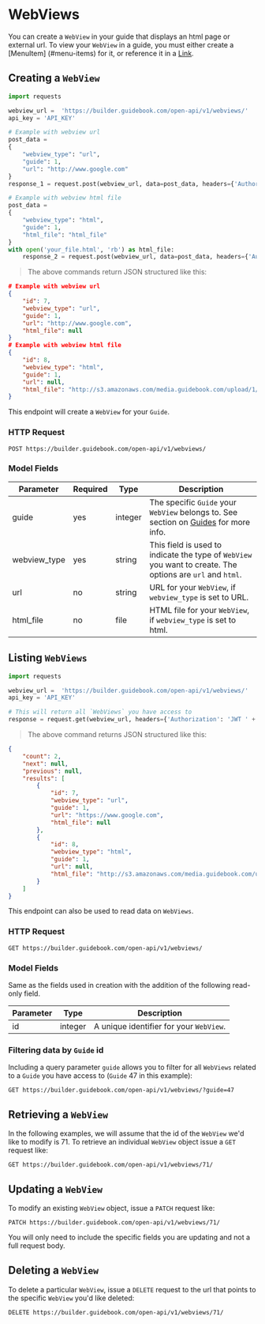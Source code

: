 # WebViews

You can create a `WebView` in your guide that displays an html page or external url. To view your `WebView` in a guide, you must either create a [MenuItem] (#menu-items) for it, or reference it in a [Link](#links).

## Creating a `WebView`


```python
import requests

webview_url =  'https://builder.guidebook.com/open-api/v1/webviews/'
api_key = 'API_KEY'

# Example with webview url
post_data =
{
    "webview_type": "url",
    "guide": 1,
    "url": "http://www.google.com"
}
response_1 = request.post(webview_url, data=post_data, headers={'Authorization': 'JWT ' + api_key}).json()

# Example with webview html file
post_data =
{
    "webview_type": "html",
    "guide": 1,
    "html_file": "html_file"
}
with open('your_file.html', 'rb') as html_file:
	response_2 = request.post(webview_url, data=post_data, headers={'Authorization': 'JWT ' + api_key}).json()

```

> The above commands return JSON structured like this:

```json
# Example with webview url
{
    "id": 7,
    "webview_type": "url",
    "guide": 1,
    "url": "http://www.google.com",
    "html_file": null
}
# Example with webview html file
{
    "id": 8,
    "webview_type": "html",
    "guide": 1,
    "url": null,
    "html_file": "http://s3.amazonaws.com/media.guidebook.com/upload/1/xB9v4xZMKeFpXfQsCe6LAVLkJS8WJ3UKlOcf.html"
}
```


This endpoint will create a `WebView` for your `Guide`.

### HTTP Request

`POST https://builder.guidebook.com/open-api/v1/webviews/`

### Model Fields

Parameter            | Required  | Type    | Description
---------            | --------  | ------- | -----------
guide                | yes | integer  | The specific `Guide` your `WebView` belongs to.  See section on [Guides](#guides) for more info.
webview_type		 | yes | string  | This field is used to indicate the type of `WebView` you want to create. The options are `url` and `html`.
url 				 | no | string  | URL for your `WebView`, if `webview_type` is set to URL.
html_file 			 | no | file  | HTML file for your `WebView`, if `webview_type` is set to html.


## Listing `WebViews`


```python
import requests

webview_url =  'https://builder.guidebook.com/open-api/v1/webviews/'
api_key = 'API_KEY'

# This will return all `WebViews` you have access to
response = request.get(webview_url, headers={'Authorization': 'JWT ' + api_key})
```

> The above command returns JSON structured like this:

```json
{
    "count": 2,
    "next": null,
    "previous": null,
    "results": [
        {
            "id": 7,
            "webview_type": "url",
            "guide": 1,
            "url": "https://www.google.com",
            "html_file": null
        },
        {
            "id": 8,
            "webview_type": "html",
            "guide": 1,
            "url": null,
            "html_file": "http://s3.amazonaws.com/media.guidebook.com/upload/1/xB9v4xZMKeFpXfQsCe6LAVLkJS8WJ3UKlOcf.html"
        }
    ]
}
```


This endpoint can also be used to read data on `WebViews`.

### HTTP Request

`GET https://builder.guidebook.com/open-api/v1/webviews/`

### Model Fields

Same as the fields used in creation with the addition of the following read-only field.

Parameter       | Type    | Description
---------       | ------- | -----------
id              | integer  | A unique identifier for your `WebView`.


### Filtering data by `Guide` id

Including a query parameter `guide` allows you to filter for all `WebViews` related to a `Guide` you have access to (`Guide` 47 in this example):

`GET https://builder.guidebook.com/open-api/v1/webviews/?guide=47`


## Retrieving a `WebView`
In the following examples, we will assume that the id of the `WebView` we'd like to modify is 71.
To retrieve an individual `WebView` object issue a `GET` request like:

`GET https://builder.guidebook.com/open-api/v1/webviews/71/`

## Updating a `WebView`

To modify an existing `WebView` object, issue a `PATCH` request like:

`PATCH https://builder.guidebook.com/open-api/v1/webviews/71/`

You will only need to include the specific fields you are updating and not a full request body.

## Deleting a `WebView`

To delete a particular `WebView`, issue a `DELETE` request to the url that points to the specific `WebView` you'd like deleted:

`DELETE https://builder.guidebook.com/open-api/v1/webviews/71/`
